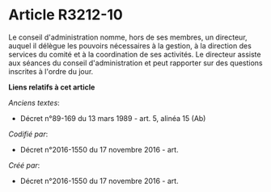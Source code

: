 # Article R3212-10

Le conseil d'administration nomme, hors de ses membres, un directeur, auquel il délègue les pouvoirs nécessaires à la
gestion, à la direction des services du comité et à la coordination de ses activités. Le directeur assiste aux séances du
conseil d'administration et peut rapporter sur des questions inscrites à l'ordre du jour.

**Liens relatifs à cet article**

_Anciens textes_:

  - Décret n°89-169 du 13 mars 1989 - art. 5, alinéa 15  (Ab)

_Codifié par_:

  - Décret n°2016-1550 du 17 novembre 2016 - art.

_Créé par_:

  - Décret n°2016-1550 du 17 novembre 2016 - art.
